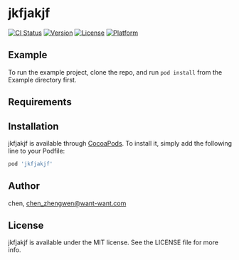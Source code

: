 # jkfjakjf

[![CI Status](https://img.shields.io/travis/chen/jkfjakjf.svg?style=flat)](https://travis-ci.org/chen/jkfjakjf)
[![Version](https://img.shields.io/cocoapods/v/jkfjakjf.svg?style=flat)](https://cocoapods.org/pods/jkfjakjf)
[![License](https://img.shields.io/cocoapods/l/jkfjakjf.svg?style=flat)](https://cocoapods.org/pods/jkfjakjf)
[![Platform](https://img.shields.io/cocoapods/p/jkfjakjf.svg?style=flat)](https://cocoapods.org/pods/jkfjakjf)

## Example

To run the example project, clone the repo, and run `pod install` from the Example directory first.

## Requirements

## Installation

jkfjakjf is available through [CocoaPods](https://cocoapods.org). To install
it, simply add the following line to your Podfile:

```ruby
pod 'jkfjakjf'
```

## Author

chen, chen_zhengwen@want-want.com

## License

jkfjakjf is available under the MIT license. See the LICENSE file for more info.
